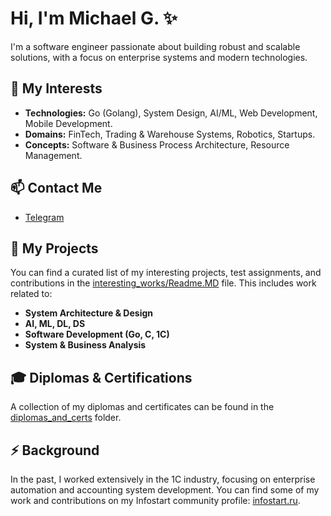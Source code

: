 # Hi, I'm Michael G. ✨

I'm a software engineer passionate about building robust and scalable solutions, with a focus on enterprise systems and modern technologies.

## 🔭 My Interests

*   **Technologies:** Go (Golang), System Design, AI/ML, Web Development, Mobile Development.
*   **Domains:** FinTech, Trading & Warehouse Systems, Robotics, Startups.
*   **Concepts:** Software & Business Process Architecture, Resource Management.

## 📫 Contact Me

*   [Telegram](https://t.me/Federico_manchinini) <!-- Add LinkedIn or other contacts here -->

## 💼 My Projects

You can find a curated list of my interesting projects, test assignments, and contributions in the [interesting_works/Readme.MD](interesting_works/Readme.MD) file. This includes work related to:

*   **System Architecture & Design**
*   **AI, ML, DL, DS**
*   **Software Development (Go, C, 1C)**
*   **System & Business Analysis**

## 🎓 Diplomas & Certifications

A collection of my diplomas and certificates can be found in the [diplomas_and_certs](./diplomas_and_certs) folder.

## ⚡ Background

In the past, I worked extensively in the 1C industry, focusing on enterprise automation and accounting system development. You can find some of my work and contributions on my Infostart community profile:  [infostart.ru](https://infostart.ru/profile/481012).
